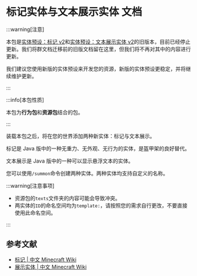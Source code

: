 # 标记实体与文本展示实体 文档

:::warning[注意]

本包是[实体预设：标记 v2](./../entities/marker_v2)和[实体预设：文本展示实体 v2](./../entities/text_display_v2)的旧版本，目前已经停止更新。我们将群文档迁移前的旧版文档留在这里，但我们将不再对其中的内容进行更新。

我们建议您使用新版的实体预设来开发您的资源，新版的实体预设更稳定，并将继续维护更新。

:::

:::info[本包性质]

本包为**行为包**和**资源包**结合的包。

:::

装载本包之后，将在您的世界添加两种新实体：标记与文本展示。

标记是 Java 版中的一种无重力、无外观、无行为的实体，是盔甲架的良好替代。

文本展示是 Java 版中的一种可以显示悬浮文本的实体。

您可以使用`/summon`命令创建两种实体。两种实体均支持自定义的名称。

:::warning[注意事项]

- 资源包的`texts`文件夹的内容可能会导致冲突。
- 两实体的`ID`的命名空间均为`template:`，请按照您的需求自行更改，不要直接使用此命名空间。

:::

## 参考文献

- [标记 | 中文 Minecraft Wiki](https://zh.minecraft.wiki/w/标记)
- [展示实体 | 中文 Minecraft Wiki](https://zh.minecraft.wiki/w/展示实体)
